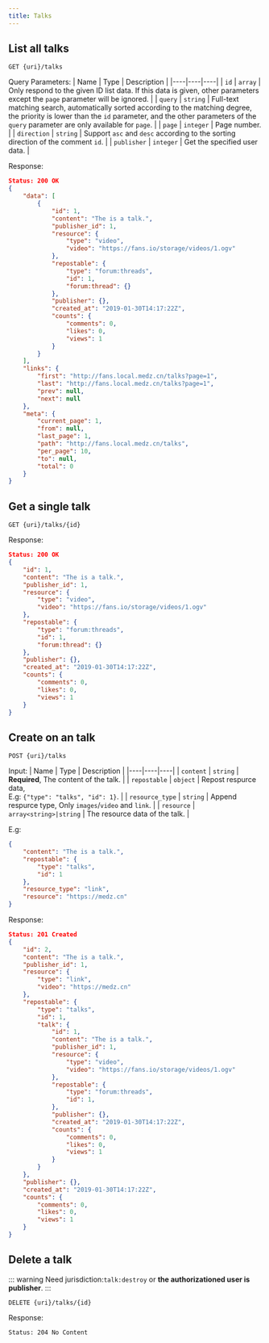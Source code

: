 ```yaml
---
title: Talks
---
```


## List all talks

```
GET {uri}/talks
```

Query Parameters:
| Name | Type | Description |
|----|----|----|
| `id` | `array` | Only respond to the given ID list data. If this data is given, other parameters except the `page` parameter will be ignored. |
| `query` | `string` | Full-text matching search, automatically sorted according to the matching degree, the priority is lower than the `id` parameter, and the other parameters of the `query` parameter are only available for `page`. |
| `page` | `integer` | Page number. |
| `direction` | `string` | Support `asc` and `desc` according to the sorting direction of the comment `id`. |
| `publisher` | `integer` | Get the specified user data. |

Response:
```json
Status: 200 OK
{
    "data": [
        {
            "id": 1,
            "content": "The is a talk.",
            "publisher_id": 1,
            "resource": {
                "type": "video",
                "video": "https://fans.io/storage/videos/1.ogv"
            },
            "repostable": {
                "type": "forum:threads",
                "id": 1,
                "forum:thread": {}
            },
            "publisher": {},
            "created_at": "2019-01-30T14:17:22Z",
            "counts": {
                "comments": 0,
                "likes": 0,
                "views": 1
            }
        }
    ],
    "links": {
        "first": "http://fans.local.medz.cn/talks?page=1",
        "last": "http://fans.local.medz.cn/talks?page=1",
        "prev": null,
        "next": null
    },
    "meta": {
        "current_page": 1,
        "from": null,
        "last_page": 1,
        "path": "http://fans.local.medz.cn/talks",
        "per_page": 10,
        "to": null,
        "total": 0
    }
}
```

## Get a single talk

```
GET {uri}/talks/{id}
```

Response:
```json
Status: 200 OK
{
    "id": 1,
    "content": "The is a talk.",
    "publisher_id": 1,
    "resource": {
        "type": "video",
        "video": "https://fans.io/storage/videos/1.ogv"
    },
    "repostable": {
        "type": "forum:threads",
        "id": 1,
        "forum:thread": {}
    },
    "publisher": {},
    "created_at": "2019-01-30T14:17:22Z",
    "counts": {
        "comments": 0,
        "likes": 0,
        "views": 1
    }
}
```

## Create on an talk

```
POST {uri}/talks
```

Input:
| Name | Type | Description |
|----|----|----|
| `content` | `string` | **Required**, The content of the talk. |
| `repostable` | `object` | Repost respurce data, <br/> E.g: `{"type": "talks", "id": 1}`. |
| `resource_type` | `string` | Append respurce type, Only `images`/`video` and `link`. |
| `resource` | `array<string>|string` | The resource data of the talk. |

E.g:
```json
{
    "content": "The is a talk.",
    "repostable": {
        "type": "talks",
        "id": 1
    },
    "resource_type": "link",
    "resource": "https://medz.cn"
}
```

Response:
```json
Status: 201 Created
{
    "id": 2,
    "content": "The is a talk.",
    "publisher_id": 1,
    "resource": {
        "type": "link",
        "video": "https://medz.cn"
    },
    "repostable": {
        "type": "talks",
        "id": 1,
        "talk": {
            "id": 1,
            "content": "The is a talk.",
            "publisher_id": 1,
            "resource": {
                "type": "video",
                "video": "https://fans.io/storage/videos/1.ogv"
            },
            "repostable": {
                "type": "forum:threads",
                "id": 1,
            },
            "publisher": {},
            "created_at": "2019-01-30T14:17:22Z",
            "counts": {
                "comments": 0,
                "likes": 0,
                "views": 1
            }
        }
    },
    "publisher": {},
    "created_at": "2019-01-30T14:17:22Z",
    "counts": {
        "comments": 0,
        "likes": 0,
        "views": 1
    }
}
```

## Delete a talk

::: warning
Need jurisdiction:`talk:destroy` or **the authorizationed user is publisher**.
:::

```
DELETE {uri}/talks/{id}
```

Response:
```
Status: 204 No Content
```

